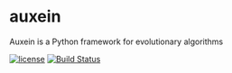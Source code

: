 # auxein
Auxein is a Python framework for evolutionary algorithms

[![license](https://img.shields.io/hexpm/l/plug.svg?maxAge=2592000)](https://github.com/auxein/auxein/blob/master/LICENSE)
[![Build Status](https://travis-ci.org/auxein/auxein.svg?branch=master)](https://travis-ci.org/auxein/auxein)
